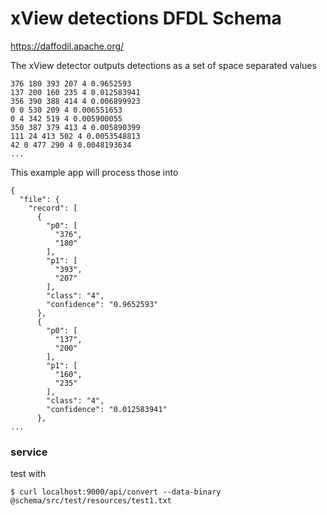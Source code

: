 xView detections DFDL Schema
===

https://daffodil.apache.org/

The xView detector outputs detections as a set of space separated values

```
376 180 393 207 4 0.9652593
137 200 160 235 4 0.012583941
356 390 388 414 4 0.006899923
0 0 530 209 4 0.006551653
0 4 342 519 4 0.005900055
350 387 379 413 4 0.005890399
111 24 413 502 4 0.0053548813
42 0 477 290 4 0.0048193634
...
```

This example app will process those into

```
{
  "file": {
    "record": [
      {
        "p0": [
          "376",
          "180"
        ],
        "p1": [
          "393",
          "207"
        ],
        "class": "4",
        "confidence": "0.9652593"
      },
      {
        "p0": [
          "137",
          "200"
        ],
        "p1": [
          "160",
          "235"
        ],
        "class": "4",
        "confidence": "0.012583941"
      },
...
```


### service

test with

`$ curl localhost:9000/api/convert --data-binary @schema/src/test/resources/test1.txt`
